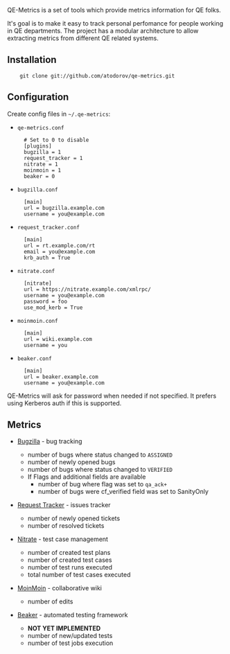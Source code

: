 QE-Metrics is a set of tools which provide metrics information for QE folks.

It's goal is to make it easy to track personal perfomance for people working
in QE departments. The project has a modular architecture to allow extracting
metrics from different QE related systems.

Installation
-------------

        git clone git://github.com/atodorov/qe-metrics.git

Configuration
-------------

Create config files in `~/.qe-metrics`:

* `qe-metrics.conf`

        # Set to 0 to disable
        [plugins]
        bugzilla = 1
        request_tracker = 1
        nitrate = 1
        moinmoin = 1
        beaker = 0

* `bugzilla.conf`

        [main]
        url = bugzilla.example.com
        username = you@example.com

* `request_tracker.conf`

        [main]
        url = rt.example.com/rt
        email = you@example.com
        krb_auth = True

* `nitrate.conf`

        [nitrate]
        url = https://nitrate.example.com/xmlrpc/
        username = you@example.com
        password = foo
        use_mod_kerb = True


* `moinmoin.conf`

        [main]
        url = wiki.example.com
        username = you

* `beaker.conf`

        [main]
        url = beaker.example.com
        username = you@example.com


QE-Metrics will ask for password when needed if not specified. 
It prefers using Kerberos auth if this is supported.


Metrics
-------

* [Bugzilla](http://www.bugzilla.org/) - bug tracking
    - number of bugs where status changed to `ASSIGNED`
    - number of newly opened bugs
    - number of bugs where status changed to `VERIFIED`
    - If Flags and additional fields are available
        * number of bug where flag was set to `qa_ack+`
        * number of bugs were cf_verified field was set to SanityOnly
* [Request Tracker](http://bestpractical.com/rt/) - issues tracker
    - number of newly opened tickets
    - number of resolved tickets
* [Nitrate](http://fedorahosted.org/nitrate) - test case management
    - number of created test plans
    - number of created test cases
    - number of test runs executed
    - total number of test cases executed

* [MoinMoin](http://moinmo.in) - collaborative wiki
    - number of edits
* [Beaker](http://fedorahosted.org/beaker) - automated testing framework
    - **NOT YET IMPLEMENTED**
    - number of new/updated tests
    - number of test jobs execution

